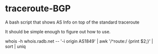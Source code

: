 traceroute-BGP
==============

A bash script that shows AS Info on top of the standard traceroute <br>

It should be simple enough to figure out how to use.

whois -h whois.radb.net -- '-i origin AS1849' | awk '/^route:/ {print $2;}' | sort | uniq
